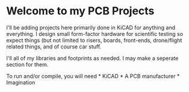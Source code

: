 # Welcome to my PCB Projects

I'll be adding projects here primarily done in KiCAD for anything and everything. I design small form-factor
hardware for scientific testing so expect things (but not limited to risers, boards, front-ends, drone/flight
related things, and of course car stuff.

I'll all of my libraries and footprints as needed. I may make a seperate section for them.

To run and/or compile, you will need
    * KiCAD
    * A PCB manufacturer
    * Imagination